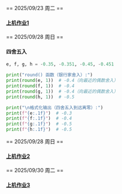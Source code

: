 == 2025/09/23 周二 ==

#### [上机作业1](./code/上机作业1.py)

== 2025/09/28 周日 ==

#### 四舍五入

```python
e, f, g, h = -0.35, -0.351, -0.45, -0.451

print("round() 函数（银行家舍入）:")
print(round(e, 1))  # -0.4（向最近的偶数舍入）
print(round(f, 1))  # -0.4
print(round(g, 1))  # -0.4（向最近的偶数舍入）
print(round(h, 1))  # -0.5

print("\n格式化输出（四舍五入到远离零）:")
print(f"{e:.1f}")  # -0.3
print(f"{f:.1f}")  # -0.4  
print(f"{g:.1f}")  # -0.5
print(f"{h:.1f}")  # -0.5
```



== 2025/09/28 周日 ==

#### [上机作业2](./code/上机作业2.py)


== 2025/09/30 周二 ==

#### [上机作业3](./code/上机作业3.py)
